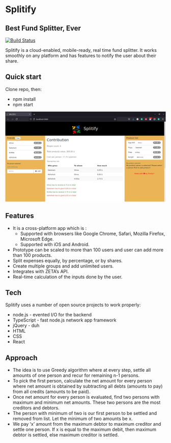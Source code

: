 # Splitify
## Best Fund Splitter, Ever


[![Build Status](https://github.com/shiva2410/Splitify)](https://github.com/shiva2410/Splitify)

Splitify is a cloud-enabled, mobile-ready, real time fund splitter. It works smoothly on any platform and has features to notify the user about their share.

## Quick start

Clone repo, then:
- npm install
- npm start

![Alt text](WebApp.png?raw=true "Prototype on Web")

## Features
- It is a cross-platform app which is :
  - Supported with browsers like Google Chrome, Safari, Mozilla Firefox, Microsoft Edge.
  - Supported with iOS and Android.
- Prototype can be scaled to more than 100 users and user can add more than 100 products.
- Split expenses equally, by percentage, or by shares.
- Create multiple groups and add unlimited users.
- Integrates with ZETA’s API.
- Real-time calculation of the inputs done by the user.

## Tech

Splitify uses a number of open source projects to work properly:

- node.js - evented I/O for the backend
- TypeScript - fast node.js network app framework
- jQuery - duh
- HTML
- CSS
- React

## Approach
- The idea is to use Greedy algorithm where at every step, settle all amounts of one person and recur for remaining n-1 persons. 
- To pick the first person, calculate the net amount for every person where net amount is obtained by subtracting all debts (amounts to pay) from all credits (amounts to be paid).
- Once net amount for every person is evaluated, find two persons with maximum and minimum net amounts. These two persons are the most creditors and debtors.
- The person with minimum of two is our first person to be settled and removed from list. Let the minimum of two amounts be x. 
- We pay ‘x’ amount from the maximum debtor to maximum creditor and settle one person. If x is equal to the maximum debit, then maximum debtor is settled, else maximum creditor is settled.
